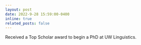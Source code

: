 ```yaml
---
layout: post
date: 2022-9-28 15:59:00-0400
inline: true
related_posts: false
---
```


Received a Top Scholar award to begin a PhD at UW Linguistics.
